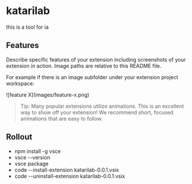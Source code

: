 # katarilab

this is a tool for ia 

## Features

Describe specific features of your extension including screenshots of your extension in action. Image paths are relative to this README file.

For example if there is an image subfolder under your extension project workspace:

\!\[feature X\]\(images/feature-x.png\)

> Tip: Many popular extensions utilize animations. This is an excellent way to show off your extension! We recommend short, focused animations that are easy to follow.



## Rollout 
- npm install -g vsce
- vsce --version
- vsce package
- code --install-extension katarilab-0.0.1.vsix
- code --uninstall-extension katarilab-0.0.1.vsix